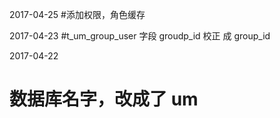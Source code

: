 
2017-04-25
#添加权限，角色缓存

2017-04-23
#t_um_group_user 字段 groudp_id 校正 成 group_id

2017-04-22
# 数据库名字，改成了 um




